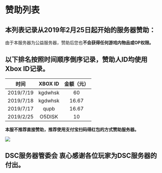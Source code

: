 # 赞助列表

## 本列表记录从**2019年2月25日**起开始的服务器赞助：

由于本服务器为公益服务器，赞助后您也**不会获得任何游戏内物品或OP权限。**

## 以下排名按照时间顺序倒序记录，赞助人ID均使用Xbox ID记录。

| 时间 | XBOX ID | 金额（元） |
| :---: | :---: | :---: |
| 2019/7/19 | kgdwhsk | 60 |
| 2019/7/18 | kgdwhsk | 16.67 |
| 2019/7/17 | qupb | 16.67 |
| 2019/2/25 | O5DISK | 10 |

**本服不推荐直接赞助，推荐使用支付宝扫码得红包的方式赞助服务器。**

![](../.gitbook/assets/95f0b664b1743b89f57280fc4b1ea78.jpg)

## DSC服务器管委会 衷心感谢各位玩家为DSC服务器的付出。

